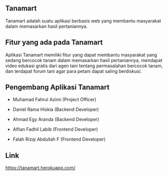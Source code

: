 ## Tanamart
Tanamart adalah suatu aplikasi berbasis web yang membantu masyarakat dalam memasarkan hasil pertaniannya.

## Fitur yang ada pada Tanamart
Aplikasi Tanamart memiliki fitur yang dapat membantu masyarakat yang sedang bercocok tanam dalam memasarkan hasil pertaniannya, mendapat video edukasi gratis dari agen tani tentang permasalahan bercocok tanam, dan terdapat forum tani agar para petani dapat saling berdiskusi.

## Pengembang Aplikasi Tanamart

- Muhamad Fahrul Azimi (Project Officer)

- Daniel Rama Hiskia (Backend Developer)

- Ahmad Egy Aranda (Backend Developer)

- Alfian Fadhil Labib (Frontend Developer)

- Falah Rizqi Abdullah F (Frontend Developer)

## Link
https://tanamart.herokuapp.com/
